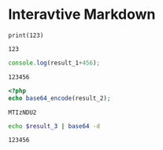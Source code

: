# Interavtive Markdown

```py3
print(123)
```
```result_1: text/plain
123
```
```js
console.log(result_1+456);
```
```result_2: text/plain
123456
```
```php
<?php
echo base64_encode(result_2);

```
```result_3: text/plain
MTIzNDU2
```
```bash
echo $result_3 | base64 -d
```
```result_4: text/plain
123456
```
